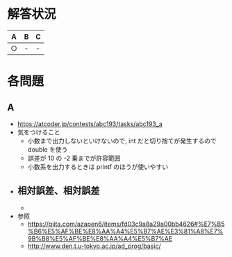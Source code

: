 # 解答状況

| A   | B   | C   |
| --- | --- | --- |
| ○   | -   | -   |

# 各問題

## A

- https://atcoder.jp/contests/abc193/tasks/abc193_a
- 気をつけること
  - 小数まで出力しないといけないので, int だと切り捨てが発生するので double を使う
  - 誤差が 10 の -2 乗までが許容範囲
  - 小数系を出力するときは printf のほうが使いやすい
- ## 相対誤差、相対誤差
  -
- 参照
  - https://qiita.com/azapen6/items/fd03c9a8a29a00bb4626#%E7%B5%B6%E5%AF%BE%E8%AA%A4%E5%B7%AE%E3%81%A8%E7%9B%B8%E5%AF%BE%E8%AA%A4%E5%B7%AE
  - http://www.den.t.u-tokyo.ac.jp/ad_prog/basic/
